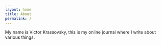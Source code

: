 ```yaml
---
layout: home
title: About
permalink: /
---
```

My name is Victor Krassovsky, this is my online journal where I write about various things. 
